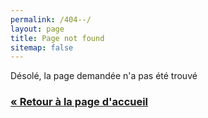 ```yaml
---
permalink: /404--/
layout: page
title: Page not found
sitemap: false
---
```


Désolé, la page demandée n'a pas été trouvé

<h3><a class="button" href="/">« Retour à la page d'accueil</a></h3>


<script type="text/javascript">
  var GOOG_FIXURL_LANG = 'fr';
  var GOOG_FIXURL_SITE = '{{ site.baseurl }}';
</script>
<script type="text/javascript"
  src="//linkhelp.clients.google.com/tbproxy/lh/wm/fixurl.js">
</script>
